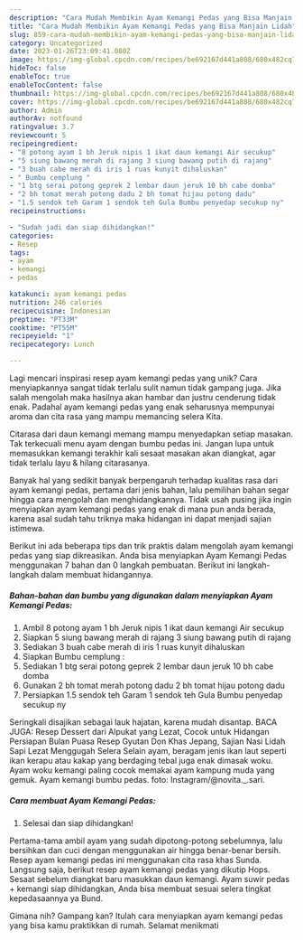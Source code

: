```yaml
---
description: "Cara Mudah Membikin Ayam Kemangi Pedas yang Bisa Manjain Lidah"
title: "Cara Mudah Membikin Ayam Kemangi Pedas yang Bisa Manjain Lidah"
slug: 859-cara-mudah-membikin-ayam-kemangi-pedas-yang-bisa-manjain-lidah
category: Uncategorized
date: 2023-01-26T23:09:41.080Z
image: https://img-global.cpcdn.com/recipes/be692167d441a808/680x482cq70/ayam-kemangi-pedas-foto-resep-utama.jpg
hideToc: false
enableToc: true
enableTocContent: false
thumbnail: https://img-global.cpcdn.com/recipes/be692167d441a808/680x482cq70/ayam-kemangi-pedas-foto-resep-utama.jpg
cover: https://img-global.cpcdn.com/recipes/be692167d441a808/680x482cq70/ayam-kemangi-pedas-foto-resep-utama.jpg
author: Admin
authorAv: notfound
ratingvalue: 3.7
reviewcount: 5
recipeingredient:
- "8 potong ayam 1 bh Jeruk nipis 1 ikat daun kemangi Air secukup"
- "5 siung bawang merah di rajang 3 siung bawang putih di rajang"
- "3 buah cabe merah di iris 1 ruas kunyit dihaluskan"
- " Bumbu cemplung "
- "1 btg serai potong geprek 2 lembar daun jeruk 10 bh cabe domba"
- "2 bh tomat merah potong dadu 2 bh tomat hijau potong dadu"
- "1.5 sendok teh Garam 1 sendok teh Gula Bumbu penyedap secukup ny"
recipeinstructions:

- "Sudah jadi dan siap dihidangkan!"
categories:
- Resep
tags:
- ayam
- kemangi
- pedas

katakunci: ayam kemangi pedas 
nutrition: 246 calories
recipecuisine: Indonesian
preptime: "PT33M"
cooktime: "PT55M"
recipeyield: "1"
recipecategory: Lunch

---
```





Lagi mencari inspirasi resep ayam kemangi pedas yang unik? Cara menyiapkannya sangat tidak terlalu sulit namun tidak gampang juga. Jika salah mengolah maka hasilnya akan hambar dan justru cenderung tidak enak. Padahal ayam kemangi pedas yang enak seharusnya mempunyai aroma dan cita rasa yang mampu memancing selera Kita.





Citarasa dari daun kemangi memang mampu menyedapkan setiap masakan. Tak terkecuali menu ayam dengan bumbu pedas ini. Jangan lupa untuk memasukkan kemangi terakhir kali sesaat masakan akan diangkat, agar tidak terlalu layu &amp; hilang citarasanya.

Banyak hal yang sedikit banyak berpengaruh terhadap kualitas rasa dari ayam kemangi pedas, pertama dari jenis bahan, lalu pemilihan bahan segar hingga cara mengolah dan menghidangkannya. Tidak usah pusing jika ingin menyiapkan ayam kemangi pedas yang enak di mana pun anda berada, karena asal sudah tahu triknya maka hidangan ini dapat menjadi sajian istimewa.






Berikut ini ada beberapa tips dan trik praktis dalam mengolah ayam kemangi pedas yang siap dikreasikan. Anda bisa menyiapkan Ayam Kemangi Pedas menggunakan 7 bahan dan 0 langkah pembuatan. Berikut ini langkah-langkah dalam membuat hidangannya.

<!--inarticleads1-->

##### Bahan-bahan dan bumbu yang digunakan dalam menyiapkan Ayam Kemangi Pedas:

1. Ambil 8 potong ayam 1 bh Jeruk nipis 1 ikat daun kemangi Air secukup
1. Siapkan 5 siung bawang merah di rajang 3 siung bawang putih di rajang
1. Sediakan 3 buah cabe merah di iris 1 ruas kunyit dihaluskan
1. Siapkan  Bumbu cemplung :
1. Sediakan 1 btg serai potong geprek 2 lembar daun jeruk 10 bh cabe domba
1. Gunakan 2 bh tomat merah potong dadu 2 bh tomat hijau potong dadu
1. Persiapkan 1.5 sendok teh Garam 1 sendok teh Gula Bumbu penyedap secukup ny


Seringkali disajikan sebagai lauk hajatan, karena mudah disantap. BACA JUGA: Resep Dessert dari Alpukat yang Lezat, Cocok untuk Hidangan Persiapan Bulan Puasa Resep Gyutan Don Khas Jepang, Sajian Nasi Lidah Sapi Lezat Menggugah Selera Selain ayam, beragam jenis ikan laut seperti ikan kerapu atau kakap yang berdaging tebal juga enak dimasak woku. Ayam woku kemangi paling cocok memakai ayam kampung muda yang gemuk. Ayam kemangi bumbu pedas. foto: Instagram/@novita._.sari. 

<!--inarticleads2-->

##### Cara membuat Ayam Kemangi Pedas:


1. Selesai dan siap dihidangkan!

Pertama-tama ambil ayam yang sudah dipotong-potong sebelumnya, lalu bersihkan dan cuci dengan menggunakan air hingga benar-benar bersih. Resep ayam kemangi pedas ini menggunakan cita rasa khas Sunda. Langsung saja, berikut resep ayam kemangi pedas yang dikutip Hops. Sesaat sebelum diangkat baru masukkan daun kemangi. Ayam suwir pedas + kemangi siap dihidangkan, Anda bisa membuat sesuai selera tingkat kepedasaannya ya Bund. 

Gimana nih? Gampang kan? Itulah cara menyiapkan ayam kemangi pedas yang bisa kamu praktikkan di rumah. Selamat menikmati
